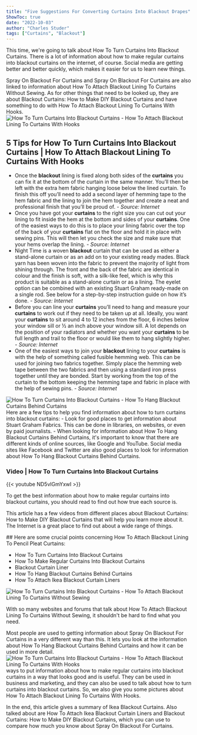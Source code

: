 ```yaml
---
title: "Five Suggestions For Converting Curtains Into Blackout Drapes"
ShowToc: true 
date: "2022-10-03"
author: "Charles Studer" 
tags: ["Curtains", "Blackout"]
---
```


	
This time, we're going to talk about How To Turn Curtains Into Blackout Curtains. There is a lot of information about how to make regular curtains into blackout curtains on the internet, of course. Social media are getting better and better quickly, which makes it easier for us to learn new things.

Spray On Blackout For Curtains and Spray On Blackout For Curtains are also linked to information about How To Attach Blackout Lining To Curtains Without Sewing. As for other things that need to be looked up, they are about Blackout Curtains: How to Make DIY Blackout Curtains and have something to do with How To Attach Blackout Lining To Curtains With Hooks.
<img loading="lazy" src="https://dp5zphk8udxg9.cloudfront.net/wp-content/uploads/2016/04/Sheer-dreamstime-686x1024.jpg" onerror="this.onerror=null;this.src='https://blogger.googleusercontent.com/img/a/AVvXsEhe7F7TRXHtjiKvHb5vS7DmnxvpHiDyoYyYvm1nHB3Qp2_w3BnM6A2eq4v7FYxCC9bfZt3a9vIMtAYEKUiaDQbHMg-ViyGmRIj39MLp0bGFfgfYw1Dc9q_H-T0wiTm3l0Uq42dETrN9eC8aGJ9_IORZsxST1AcLR7np1koOfcc7tnHa4S8Mwz_xD9d0=s16000';" alt="How To Turn Curtains Into Blackout Curtains - How To Attach Blackout Lining To Curtains With Hooks" >

## 5 Tips for How To Turn Curtains Into Blackout Curtains | How To Attach Blackout Lining To Curtains With Hooks
-   Once the **blackout** lining is fixed along both sides of the **curtains** you can fix it at the bottom of the curtain in the same manner. You’ll then be left with the extra hem fabric hanging loose below the lined curtain. To finish this off you’ll need to add a second layer of hemming tape to the hem fabric and the lining to join the hem together and create a neat and professional finish that you’ll be proud of. - <cite>Source: Internet</cite>
-   Once you have got your **curtains** to the right size you can cut out your lining to fit inside the hem at the bottom and sides of your **curtains**. One of the easiest ways to do this is to place your lining fabric over the top of the back of your **curtains** flat on the floor and hold it in place with sewing pins. This will then let you check the size and make sure that your hems overlap the lining. - <cite>Source: Internet</cite>
-   Night Time is a woven **blackout** curtain that can be used as either a stand-alone curtain or as an add on to your existing ready mades. Black yarn has been woven into the fabric to prevent the majority of light from shining through. The front and the back of the fabric are identical in colour and the finish is soft, with a silk-like feel, which is why this product is suitable as a stand-alone curtain or as a lining. The eyelet option can be combined with an existing Stuart Graham ready-made on a single rod. See below for a step-by-step instruction guide on how it’s done. - <cite>Source: Internet</cite>
-   Before you can line your **curtains** you’ll need to hang and measure your **curtains** to work out if they need to be taken up at all. Ideally, you want your **curtains** to sit around 4 to 12 inches from the floor, 6 inches below your window sill or ½ an inch above your window sill. A lot depends on the position of your radiators and whether you want your **curtains** to be full length and trail to the floor or would like them to hang slightly higher. - <cite>Source: Internet</cite>
-   One of the easiest ways to join your **blackout** lining to your **curtains** is with the help of something called fusible hemming web. This can be used for joining two fabrics together. Simply place the hemming web tape between the two fabrics and then using a standard iron press together until they are bonded. Start by working from the top of the curtain to the bottom keeping the hemming tape and fabric in place with the help of sewing pins. - <cite>Source: Internet</cite>


<img loading="lazy" src="https://i.pinimg.com/736x/f7/ab/65/f7ab653898f785888cae9137f7f6a30a.jpg" onerror="this.onerror=null;this.src='https://blogger.googleusercontent.com/img/a/AVvXsEhe7F7TRXHtjiKvHb5vS7DmnxvpHiDyoYyYvm1nHB3Qp2_w3BnM6A2eq4v7FYxCC9bfZt3a9vIMtAYEKUiaDQbHMg-ViyGmRIj39MLp0bGFfgfYw1Dc9q_H-T0wiTm3l0Uq42dETrN9eC8aGJ9_IORZsxST1AcLR7np1koOfcc7tnHa4S8Mwz_xD9d0=s16000';" alt="How To Turn Curtains Into Blackout Curtains - How To Hang Blackout Curtains Behind Curtains" >
Here are a few tips to help you find information about how to turn curtains into blackout curtains:
- Look for good places to get information about Stuart Graham Fabrics. This can be done in libraries, on websites, or even by paid journalists.
- When looking for information about How To Hang Blackout Curtains Behind Curtains, it's important to know that there are different kinds of online sources, like Google and YouTube. Social media sites like Facebook and Twitter are also good places to look for information about How To Hang Blackout Curtains Behind Curtains.

### Video | How To Turn Curtains Into Blackout Curtains
{{< youtube ND5vlGmYxwI >}} 

To get the best information about how to make regular curtains into blackout curtains, you should read to find out how true each source is.

This article has a few videos from different places about Blackout Curtains: How to Make DIY Blackout Curtains that will help you learn more about it. The Internet is a great place to find out about a wide range of things.
<script async="async" data-cfasync="false" src="//normallydemandedalter.com/fe63df3c5408708b15d8dc3d9b206b31/invoke.js"></script>
<div id="container-fe63df3c5408708b15d8dc3d9b206b31"></div>
## Here are some crucial points concerning How To Attach Blackout Lining To Pencil Pleat Curtains:

- How To Turn Curtains Into Blackout Curtains
- How To Make Regular Curtains Into Blackout Curtains
- Blackout Curtain Liner
- How To Hang Blackout Curtains Behind Curtains
- How To Attach Ikea Blackout Curtain Liners

 <img loading="lazy" src="https://pastorkennedy.com/Original_Writing/Shadow_of_Christmas_Mountain_files/droppedImage_1.png" onerror="this.onerror=null;this.src='https://blogger.googleusercontent.com/img/a/AVvXsEhe7F7TRXHtjiKvHb5vS7DmnxvpHiDyoYyYvm1nHB3Qp2_w3BnM6A2eq4v7FYxCC9bfZt3a9vIMtAYEKUiaDQbHMg-ViyGmRIj39MLp0bGFfgfYw1Dc9q_H-T0wiTm3l0Uq42dETrN9eC8aGJ9_IORZsxST1AcLR7np1koOfcc7tnHa4S8Mwz_xD9d0=s16000';" alt="How To Turn Curtains Into Blackout Curtains - How To Attach Blackout Lining To Curtains Without Sewing" >

With so many websites and forums that talk about How To Attach Blackout Lining To Curtains Without Sewing, it shouldn't be hard to find what you need.

Most people are used to getting information about Spray On Blackout For Curtains in a very different way than this. It lets you look at the information about How To Hang Blackout Curtains Behind Curtains and how it can be used in more detail.
<img loading="lazy" src="https://knockoffdecor.com/wp-content/uploads/2016/05/diy-hoizontal-stripe-curtains.jpg" onerror="this.onerror=null;this.src='https://blogger.googleusercontent.com/img/a/AVvXsEhe7F7TRXHtjiKvHb5vS7DmnxvpHiDyoYyYvm1nHB3Qp2_w3BnM6A2eq4v7FYxCC9bfZt3a9vIMtAYEKUiaDQbHMg-ViyGmRIj39MLp0bGFfgfYw1Dc9q_H-T0wiTm3l0Uq42dETrN9eC8aGJ9_IORZsxST1AcLR7np1koOfcc7tnHa4S8Mwz_xD9d0=s16000';" alt="How To Turn Curtains Into Blackout Curtains - How To Attach Blackout Lining To Curtains With Hooks" >
ways to put information about how to make regular curtains into blackout curtains in a way that looks good and is useful. They can be used in business and marketing, and they can also be used to talk about how to turn curtains into blackout curtains. So, we also give you some pictures about How To Attach Blackout Lining To Curtains With Hooks.

In the end, this article gives a summary of Ikea Blackout Curtains. Also talked about are How To Attach Ikea Blackout Curtain Liners and Blackout Curtains: How to Make DIY Blackout Curtains, which you can use to compare how much you know about Spray On Blackout For Curtains.
	
	

